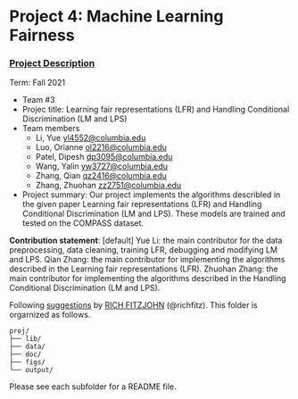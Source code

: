 # Project 4: Machine Learning Fairness

### [Project Description](doc/project4_desc.md)

Term: Fall 2021

+ Team #3
+ Projec title: Learning fair representations (LFR) and Handling Conditional Discrimination (LM and LPS)
+ Team members
	+ Li, Yue yl4552@columbia.edu
	+ Luo, Orianne ol2216@columbia.edu
	+ Patel, Dipesh dp3095@columbia.edu
	+ Wang, Yalin yw3727@columbia.edu
	+ Zhang, Qian qz2416@columbia.edu
	+ Zhang, Zhuohan zz2751@columbia.edu
+ Project summary: Our project implements the algorithms describled in the given paper Learning fair representations (LFR) and Handling Conditional Discrimination (LM and LPS). These models are trained and tested on the COMPASS dataset.
	
**Contribution statement**: [default] 
Yue Li: the main contributor for the data preprocessing, data cleaning, training LFR, debugging and modifying LM and LPS.
Qian Zhang: the main contributor for implementing the algorithms described in the Learning fair representations (LFR).
Zhuohan Zhang: the main contributor for implementing the algorithms described in the Handling Conditional Discrimination (LM and LPS).

Following [suggestions](http://nicercode.github.io/blog/2013-04-05-projects/) by [RICH FITZJOHN](http://nicercode.github.io/about/#Team) (@richfitz). This folder is orgarnized as follows.

```
proj/
├── lib/
├── data/
├── doc/
├── figs/
└── output/
```

Please see each subfolder for a README file.
